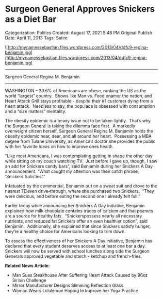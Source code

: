 # Surgeon General Approves Snickers as a Diet Bar

Categorization: Politics
Created: August 17, 2021 5:48 PM
Original Publish Date: April 11, 2013
Tags: Satire

![http://mynamessebastian.files.wordpress.com/2013/04/ddfc9-regina-benjamin.jpg](http://mynamessebastian.files.wordpress.com/2013/04/ddfc9-regina-benjamin.jpg)

---

Surgeon General Regina M. Benjamin

---

WASHINGTON – 30.6% of Americans are obese, ranking the US as the world “largest” country.  Shows like Man vs. Food enamor the nation, and Heart Attack Grill stays profitable - despite their #1 customer dying from a heart attack.  Needless to say, the populace is obsessed with consumption and a “size matters” mentality.

The obesity epidemic is a heavy issue not to be taken lightly.  That’s why the Surgeon General is taking the dilemma face first.  A markedly overweight citizen herself, Surgeon General Regina M. Benjamin holds the obesity epidemic near, dear, and all around her heart.  Possessing a MBA degree from Tulane University, as America’s doctor she provides the public with her favorite ideas on how to improve ones health.

“Like most Americans, I was contemplating getting in shape the other day while sitting on my couch watching TV.  Just before I gave up, though, I saw an add for Snickers candy bars”, said Benjamin during her Snickers A Day announcement. “What caught my attention was their catch phrase, ‘Snickers Satisfies’.”

Infatuated by the commercial, Benjamin put on a sweat suit and drove to the nearest 7Eleven drive-through, where she purchased two Snickers.  “They were delicious, and before eating the second one I already felt full.”

Earlier today while announcing her Snickers A Day initiative, Benjamin explained how milk chocolate contains traces of calcium and that peanuts are a source for healthy fats.  “Snickerspossess nearly all necessary nutrients, and reduced fat Snickers offer an even healthier option”, said Benjamin.  Additionally, she explained that since Snickers satisfy hunger, they’re a healthy choice for Americans looking to trim down.

To assess the effectiveness of her Snickers A Day initiative, Benjamin has declared that every student deserves access to at least one bar a day.  Snickers will now be served with school lunches along side the Surgeon Generals approved vegetable and starch - ketchup and french-fries.

**Related News Article:**

- Man Sues Steakhouse After Suffering Heart Attack Caused by 96oz Sirloin Challenge
- Mirror Manufacturer Designs Slimming Reflection Glass
- Woman Wears Lululemon Hoping to Improve her Yoga Practice